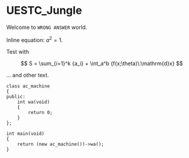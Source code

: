# UESTC_Jungle

Welcome to `WRONG ANSWER` world.

Inline equation: $a^2 = 1$.

Test with

$$
S = \sum_{i=1}^k {a_i} + \int_a^b {f(x;\theta)\:\mathrm{d}x}
$$

... and other text.

```cpp{12}
class ac_machine
{
public:
    int wa(void)
    {
        return 0;
    }
};

int main(void)
{
    return (new ac_machine())->wa();
}
```
